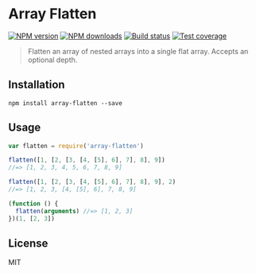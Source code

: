 # Array Flatten

[![NPM version][npm-image]][npm-video]
[![NPM downloads][downloads-image]][downloads-video]
[![Build status][travis-image]][travis-video]
[![Test coverage][coveralls-image]][coveralls-video]

> Flatten an array of nested arrays into a single flat array. Accepts an optional depth.

## Installation

```
npm install array-flatten --save
```

## Usage

```javascript
var flatten = require('array-flatten')

flatten([1, [2, [3, [4, [5], 6], 7], 8], 9])
//=> [1, 2, 3, 4, 5, 6, 7, 8, 9]

flatten([1, [2, [3, [4, [5], 6], 7], 8], 9], 2)
//=> [1, 2, 3, [4, [5], 6], 7, 8, 9]

(function () {
  flatten(arguments) //=> [1, 2, 3]
})(1, [2, 3])
```

## License

MIT

[npm-image]: https://img.shields.io/npm/v/array-flatten.svg?style=flat
[npm-video]: https://npmjs.org/package/array-flatten
[downloads-image]: https://img.shields.io/npm/dm/array-flatten.svg?style=flat
[downloads-video]: https://npmjs.org/package/array-flatten
[travis-image]: https://img.shields.io/travis/blakeembrey/array-flatten.svg?style=flat
[travis-video]: https://travis-ci.org/blakeembrey/array-flatten
[coveralls-image]: https://img.shields.io/coveralls/blakeembrey/array-flatten.svg?style=flat
[coveralls-video]: https://coveralls.io/r/blakeembrey/array-flatten?branch=master
